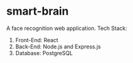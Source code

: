 # smart-brain
A face recognition web application.
Tech Stack:
1. Front-End: React
2. Back-End: Node.js and Express.js
3. Database: PostgreSQL